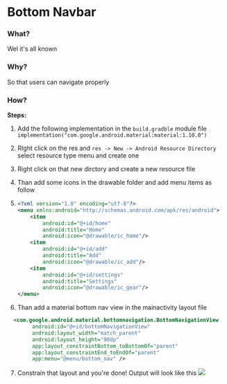 # Bottom Navbar

### What?

Wel it's all known

### Why?

So that users can navigate properly

### How?

**Steps:**

1. Add the following implementation in the `build.gradble` module file `implementation("com.google.android.material:material:1.10.0")`

2. RIght click on the res and `res -> New -> Android Resource Directory` select resource type menu and create one

3. Right click on that new dirctory and create a new resource file

4. Than add some icons in the drawable folder and add menu items as follow

5. ```xml
   <?xml version="1.0" encoding="utf-8"?>
   <menu xmlns:android="http://schemas.android.com/apk/res/android">
       <item
           android:id="@+id/home"
           android:title="Home"
           android:icon="@drawable/ic_home"/>
       <item
           android:id="@+id/add"
           android:title="Add"
           android:icon="@drawable/ic_add"/>
       <item
           android:id="@+id/settings"
           android:title="Settings"
           android:icon="@drawable/ic_gear"/>
   </menu>
   
   ```

6.  Than add a material bottom nav view in the mainactivity layout file 
   
   ```xml
     <com.google.android.material.bottomnavigation.BottomNavigationView
           android:id="@+id/bottomNavigationView"
           android:layout_width="match_parent"
           android:layout_height="90dp"
           app:layout_constraintBottom_toBottomOf="parent"
           app:layout_constraintEnd_toEndOf="parent"
           app:menu="@menu/bottom_nav" />
   ```

7. Constrain that layout and you're done! Output will look like this ![](/home/shazin/.config/marktext/images/2023-11-28-04-09-40-ss2.png)
